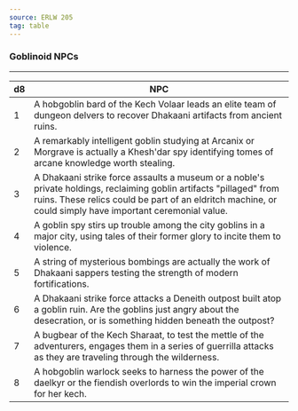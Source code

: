 ```yaml
---
source: ERLW 205
tag: table
---
```


### Goblinoid NPCs
---
|d8|NPC|
|----|------------|
|1|A hobgoblin bard of the Kech Volaar leads an elite team of dungeon delvers to recover Dhakaani artifacts from ancient ruins.|
|2|A remarkably intelligent goblin studying at Arcanix or Morgrave is actually a Khesh'dar spy identifying tomes of arcane knowledge worth stealing.|
|3|A Dhakaani strike force assaults a museum or a noble's private holdings, reclaiming goblin artifacts "pillaged" from ruins. These relics could be part of an eldritch machine, or could simply have important ceremonial value.|
|4|A goblin spy stirs up trouble among the city goblins in a major city, using tales of their former glory to incite them to violence.|
|5|A string of mysterious bombings are actually the work of Dhakaani sappers testing the strength of modern fortifications.|
|6|A Dhakaani strike force attacks a Deneith outpost built atop a goblin ruin. Are the goblins just angry about the desecration, or is something hidden beneath the outpost?|
|7|A bugbear of the Kech Sharaat, to test the mettle of the adventurers, engages them in a series of guerrilla attacks as they are traveling through the wilderness.|
|8|A hobgoblin warlock seeks to harness the power of the daelkyr or the fiendish overlords to win the imperial crown for her kech.|

